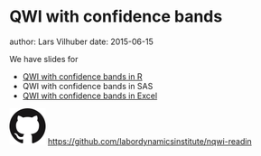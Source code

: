 QWI with confidence bands
========================================================
author: Lars Vilhuber
date: 2015-06-15


We have slides for
- [QWI with confidence bands in R](Pres_qwi_error_bands.html)
- QWI with confidence bands in SAS
- [QWI with confidence bands in Excel](Pres_qwi_error_excel.html)

![Github](images/GitHub-Mark-64px.png) 
https://github.com/labordynamicsinstitute/nqwi-readin
